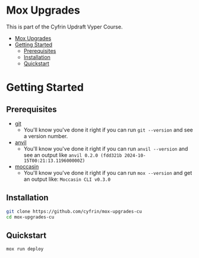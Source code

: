 # Mox Upgrades

This is part of the Cyfrin Updraft Vyper Course. 

- [Mox Upgrades](#mox-upgrades)
- [Getting Started](#getting-started)
  - [Prerequisites](#prerequisites)
  - [Installation](#installation)
  - [Quickstart](#quickstart)

# Getting Started

## Prerequisites

- [git](https://git-scm.com/)
  - You'll know you've done it right if you can run `git --version` and see a version number.
- [anvil](https://book.getfoundry.sh/anvil/)
  - You'll know you've done it right if you can run `anvil --version` and see an output like `anvil 0.2.0 (fdd321b 2024-10-15T00:21:13.119600000Z)`
- [moccasin](https://github.com/Cyfrin/moccasin)
  - You'll know you've done it right if you can run `mox --version` and get an output like: `Moccasin CLI v0.3.0`

## Installation

```bash
git clone https://github.com/cyfrin/mox-upgrades-cu
cd mox-upgrades-cu
```

## Quickstart

```bash
mox run deploy
```
